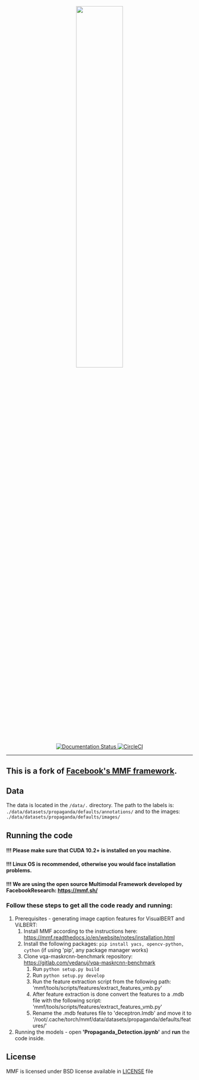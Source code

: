 
<div align="center">
<img src="https://mmf.sh/img/logo.svg" width="50%"/>
</div>

#

<div align="center">
  <a href="https://mmf.sh/docs">
  <img alt="Documentation Status" src="https://readthedocs.org/projects/mmf/badge/?version=latest"/>
  </a>
  <a href="https://circleci.com/gh/facebookresearch/mmf">
  <img alt="CircleCI" src="https://circleci.com/gh/facebookresearch/mmf.svg?style=svg"/>
  </a>
</div>

---

## This is a fork of [Facebook's MMF framework](https://github.com/facebookresearch/mmf).

## Data
The data is located in the `/data/.` directory. 
The path to the labels is: `./data/datasets/propaganda/defaults/annotations/` and to the images: `./data/datasets/propaganda/defaults/images/`

## Running the code

#### !!! Please make sure that CUDA 10.2+ is installed on you machine.
#### !!! Linux OS is recommended, otherwise you would face installation problems.
#### !!! We are using the open source Multimodal Framework developed by FacebookResearch: https://mmf.sh/

### Follow these steps to get all the code ready and running:
1. Prerequisites - generating image caption features for VisualBERT and ViLBERT:
    1. Install MMF according to the instructions here: https://mmf.readthedocs.io/en/website/notes/installation.html
    2. Install the following packages: `pip install yacs, opencv-python, cython` (if using 'pip', any package manager works)
    3. Clone vqa-maskrcnn-benchmark repository: https://gitlab.com/vedanuj/vqa-maskrcnn-benchmark
        1. Run `python setup.py build`
        2. Run `python setup.py develop`
        3. Run the feature extraction script from the following path: 'mmf/tools/scripts/features/extract_features_vmb.py'
        4. After feature extraction is done convert the features to a .mdb file with the following script: 'mmf/tools/scripts/features/extract_features_vmb.py'
        5. Rename the .mdb features file to 'deceptron.lmdb' and move it to '/root/.cache/torch/mmf/data/datasets/propaganda/defaults/features/'
2. Running the models - open **'Propaganda_Detection.ipynb'** and **run** the code inside.


## License

MMF is licensed under BSD license available in [LICENSE](LICENSE) file
